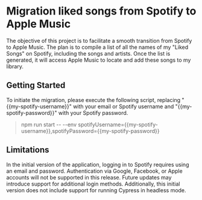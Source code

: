 # Migration liked songs from Spotify to Apple Music

The objective of this project is to facilitate a smooth transition from Spotify to Apple Music. The plan is to compile a list of all the names of my "Liked Songs" on Spotify, including the songs and artists. Once the list is generated, it will access Apple Music to locate and add these songs to my library.

## Getting Started

To initiate the migration, please execute the following script, replacing "{{my-spotify-username}}" with your email or Spotify username and "{{my-spotify-password}}" with your Spotify password.

> npm run start -- --env spotifyUsername={{my-spotify-username}},spotifyPassword={{my-spotify-password}}

## Limitations

In the initial version of the application, logging in to Spotify requires using an email and password. Authentication via Google, Facebook, or Apple accounts will not be supported in this release. Future updates may introduce support for additional login methods.
Additionally, this initial version does not include support for running Cypress in headless mode.
